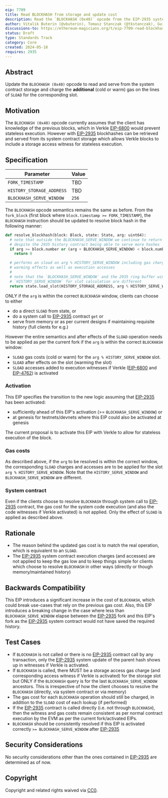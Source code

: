```yaml
---
eip: 7709
title: Read BLOCKHASH from storage and update cost
description: Read the `BLOCKHASH (0x40)` opcode from the EIP-2935 system contract storage and adjust its gas cost to reflect storage access.
author: Vitalik Buterin (@vbuterin), Tomasz Stanczak (@tkstanczak), Guillaume Ballet (@gballet), Gajinder Singh (@g11tech), Tanishq Jasoria (@tanishqjasoria), Ignacio Hagopian (@jsign), Jochem Brouwer (@jochem-brouwer), Gabriel Rocheleau (@gabrocheleau)
discussions-to: https://ethereum-magicians.org/t/eip-7709-read-blockhash-opcode-from-storage-and-adjust-gas-cost/20052
status: Draft
type: Standards Track
category: Core
created: 2024-05-18
requires: 2935
---
```


## Abstract

Update the `BLOCKHASH (0x40)` opcode to read and serve from the system contract storage and charge the **additional** (cold or warm) gas on the lines of `SLOAD` for the corresponding slot.

## Motivation

The `BLOCKHASH (0x40)` opcode currently assumes that the client has knowledge of the previous blocks, which in Verkle [EIP-6800](./eip-6800.md) would prevent stateless execution. However with [EIP-2935](./eip-2935.md) blockhashes can be retrieved and served from its system contract storage which allows Verkle blocks to include a storage access witness for stateless execution.

## Specification

| Parameter                 | Value  |
| ------------------------- | ------ |
| `FORK_TIMESTAMP`          | TBD    |
| `HISTORY_STORAGE_ADDRESS` | TBD    |
| `BLOCKHASH_SERVE_WINDOW`  | `256`  |

The `BLOCKHASH` opcode semantics remains the same as before. From the `fork_block` (first block where `block.timestamp >= FORK_TIMESTAMP`), the `BLOCKHASH` instruction should be updated to resolve block hash in the following manner:

```python
def resolve_blockhash(block: Block, state: State, arg: uint64):
  # note that outside the BLOCKHASH_SERVE_WINDOW we continue to return 0
  # despite the 2935 history contract being able to serve more hashes
  if arg >= block.number or (arg + BLOCKHASH_SERVE_WINDOW) < block.number
    return 0

  # performs an sload on arg % HISTORY_SERVE_WINDOW including gas charges,
  # warming effects as well as execution accesses
  #
  # note that the `BLOCKHASH_SERVE_WINDOW` and the 2935 ring buffer window
  # `HISTORY_SERVE_WINDOW` for slot calculation are different
  return state.load_slot(HISTORY_STORAGE_ADDRESS, arg % HISTORY_SERVE_WINDOW)
```

ONLY if the `arg` is within the correct `BLOCKHASH` window, clients can choose to either

* do a direct `SLOAD` from state, or
* do a system call to [EIP-2935](./eip-2935.md) contract `get` or
* serve from memory or as per current designs if maintaining requisite history (full clients for e.g.)

However the entire semantics and after effects of the `SLOAD` operation needs to be applied as per the current fork if the `arg` is within the correct `BLOCKHASH` window:

* `SLOAD` gas costs (cold or warm) for the `arg % HISTORY_SERVE_WINDOW` slot.
* `SLOAD` after effects on the slot (warming the slot)
* `SLOAD` accesses added to execution witnesses if Verkle ([EIP-6800](./eip-6800.md) and [EIP-4762](./eip-4762.md)) is activated

### Activation

This EIP specifies the transition to the new logic assuming that [EIP-2935](./eip-2935.md) has been activated:

* sufficiently ahead of this EIP's activation (>= `BLOCKHASH_SERVE_WINDOW`) or
* at genesis for testnets/devnets where this EIP could also be activated at genesis

The current proposal is to activate this EIP with Verkle to allow for stateless execution of the block.

### Gas costs

As described above, if the `arg` to be resolved is within the correct window, the corresponding `SLOAD` charges and accesses are to be applied for the slot `arg % HISTORY_SERVE_WINDOW`. Note that the `HISTORY_SERVE_WINDOW` and `BLOCKHASH_SERVE_WINDOW` are different.

### System contract

Even if the clients choose to resolve `BLOCKHASH` through system call to [EIP-2935](./eip-2935.md) contract, the gas cost for the system code execution (and also the code witnesses if Verkle activated) is not applied. Only the effect of `SLOAD` is applied as described above.

## Rationale

* The reason behind the updated gas cost is to match the real operation, which is equivalent to an `SLOAD`.
* The [EIP-2935](./eip-2935.md) system contract execution charges (and accesses) are not applied to keep the gas low and to keep things simple for clients which choose to resolve `BLOCKHASH` in other ways (directly or though memory/maintained history)

## Backwards Compatibility

This EIP introduces a significant increase in the cost of `BLOCKHASH`, which could break use-cases that rely on the previous gas cost. Also, this EIP introduces a breaking change in the case where less than `BLOCKHASH_SERVE_WINDOW` elapse between the [EIP-2935](./eip-2935.md) fork and this EIP's fork as the [EIP-2935](./eip-2935.md) system contract would not have saved the required history.

## Test Cases

* If `BLOCKHASH` is not called or there is no [EIP-2935](./eip-2935.md) contract call by any transaction, only the [EIP-2935](./eip-2935.md) system update of the parent hash shows up in witnesses if Verkle is activated.
* If `BLOCKHASH` is called, there MUST be a storage access gas charge (and corresponding access witness if Verkle is activated) for the storage slot but ONLY if the `BLOCKHASH` query is for the last `BLOCKHASH_SERVE_WINDOW` ancestors. This is irrespective of how the client chooses to resolve the `BLOCKHASH` (directly, via system contract or via memory)
* The gas cost for each `BLOCKHASH` operation should still be charged, in addition to the `SLOAD` cost of each lookup (if performed)
* If the [EIP-2935](./eip-2935.md) contract is called directly (i.e. not through `BLOCKHASH`), then the witness and gas costs remain consistent as per normal contract execution by the EVM as per the current fork/activated EIPs.
* `BLOCKHASH` should be consistently resolved if this EIP is activated correctly `>= BLOCKHASH_SERVE_WINDOW` after [EIP-2935](./eip-2935.md)

## Security Considerations

No security considerations other than the ones contained in [EIP-2935](./eip-2935.md) are determined as of now.

## Copyright

Copyright and related rights waived via [CC0](../LICENSE.md).
